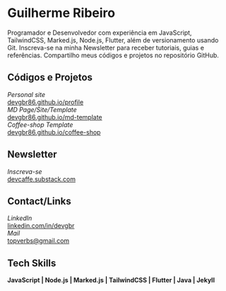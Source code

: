 # Guilherme Ribeiro 


Programador e Desenvolvedor com experiência em
JavaScript, TailwindCSS, Marked.js,
Node.js, Flutter,
além de versionamento usando Git.
Inscreva-se na minha Newsletter
para receber tutoriais, guias e referências.
Compartilho meus códigos e projetos no repositório GitHub.


## Códigos e Projetos


*Personal site*       
[devgbr86.github.io/profile](https://devgbr86.github.io/profile/)           
*MD Page/Site/Template*       
[devgbr86.github.io/md-template](https://devgbr86.github.io/md-template/)       
*Coffee-shop Template*       
[devgbr86.github.io/coffee-shop](https://devgbr86.github.io/coffee-shop/) 


## Newsletter


*Inscreva-se*       
[devcaffe.substack.com](https://devcaffe.substack.com) 




## Contact/Links


*LinkedIn*       
[linkedin.com/in/devgbr](https://www.linkedin.com/in/devgbr/)   
*Mail*     
topverbs@gmail.com





## Tech Skills


**JavaScript | Node.js | Marked.js | TailwindCSS | Flutter | Java | Jekyll**



<br/>
